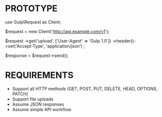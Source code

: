 PROTOTYPE
====

use Gulp\Request as Client;

$request = new Client('http://api.example.com/v1');

$request
	->get('upload', ['User-Agent' => 'Gulp 1.0'])
	->header()->set('Accept-Type', 'application/json')
	;

$response = $request->send();

REQUIREMENTS
====

* Support all HTTP methods (GET, POST, PUT, DELETE, HEAD, OPTIONS, PATCH)
* Support file uploads
* Assume JSON responses
* Assume simple API workflow
